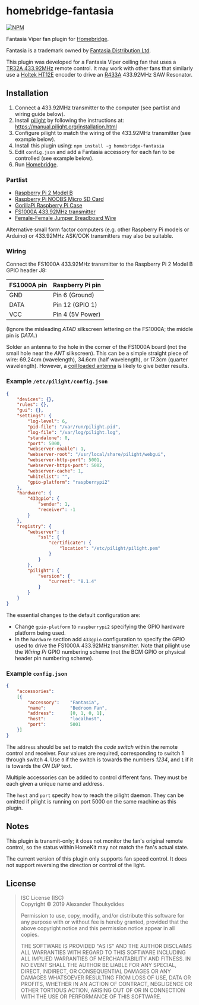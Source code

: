 # homebridge-fantasia

[![NPM](https://nodei.co/npm/homebridge-fantasia.png)](https://nodei.co/npm/homebridge-fantasia/)

Fantasia Viper fan plugin for [Homebridge](https://github.com/nfarina/homebridge).

Fantasia is a trademark owned by [Fantasia Distribution Ltd](https://www.fantasiaceilingfans.com).

This plugin was developed for a Fantasia Viper ceiling fan that uses a [TR32A 433.92MHz](https://www.fan-light.com/product.php?id=188) remote control. It may work with other fans that similarly use a [Holtek HT12E](https://www.holtek.com/documents/10179/116711/2_12ev120.pdf) encoder to drive an [R433A](http://www.msilverman.me/wp-content/uploads/2014/01/K1037299581.pdf) 433.92MHz SAW Resonator.

## Installation

1. Connect a 433.92MHz transmitter to the computer (see partlist and wiring guide below).
1. Install [pilight](https://www.pilight.org/) by following the instructions at: https://manual.pilight.org/installation.html
1. Configure pilight to match the wiring of the 433.92MHz transmitter (see example below).
1. Install this plugin using: `npm install -g homebridge-fantasia`
1. Edit `config.json` and add a Fantasia accessory for each fan to be controlled (see example below).
1. Run [Homebridge](https://github.com/nfarina/homebridge).

### Partlist

* [Raspberry Pi 2 Model B](https://www.amazon.co.uk/Raspberry-Pi-Model-Desktop-Linux/dp/B00T2U7R7I)
* [Raspberry Pi NOOBS Micro SD Card](https://www.amazon.co.uk/gp/product/B01D4TW25Y)
* [GorillaPi Raspberry Pi Case](https://www.amazon.co.uk/dp/B01D1QN4YI)
* [FS1000A 433.92MHz transmitter](https://www.amazon.co.uk/kwmobile-transmitter-receiver-wireless-Raspberry/dp/B01H2D2RH6)
* [Female-Female Jumper Breadboard Wire](https://www.amazon.co.uk/gp/product/B076CH54ZM)

Alternative small form factor computers (e.g. other Raspberry Pi models or Arduino) or 433.92MHz ASK/OOK transmitters may also be suitable.

### Wiring

Connect the FS1000A 433.92MHz transmitter to the Raspberry Pi 2 Model B GPIO header J8:

| FS1000A pin | Raspberry Pi pin |
| ------------ | ---------------- |
| GND          | Pin 6 (Ground)   |
| DATA         | Pin 12 (GPIO 1)  |
| VCC          | Pin 4 (5V Power) |

(Ignore the misleading *ATAD* silkscreen lettering on the FS1000A; the middle pin is *DATA*.)

Solder an antenna to the hole in the corner of the FS1000A board (not the small hole near the *ANT* silkscreen). This can be a simple straight piece of wire: 69.24cm (wavelength), 34.6cm (half wavelength), or 17.3cm (quarter wavelength). However, a [coil loaded antenna](https://www.instructables.com/id/433-MHz-Coil-loaded-antenna/) is likely to give better results.

### Example `/etc/pilight/config.json`
```JSON
{
    "devices": {},
    "rules": {},
    "gui": {},
    "settings": {
        "log-level": 6,
        "pid-file": "/var/run/pilight.pid",
        "log-file": "/var/log/pilight.log",
        "standalone": 0,
        "port": 5000,
        "webserver-enable": 1,
        "webserver-root": "/usr/local/share/pilight/webgui",
        "webserver-http-port": 5001,
        "webserver-https-port": 5002,
        "webserver-cache": 1,
        "whitelist": "",
        "gpio-platform": "raspberrypi2"
    },
    "hardware": {
        "433gpio": {
            "sender": 1,
            "receiver": -1
        }
    },
    "registry": {
        "webserver": {
            "ssl": {
                "certificate": {
                    "location": "/etc/pilight/pilight.pem"
                }
            }
        },
        "pilight": {
            "version": {
                "current": "8.1.4"
            }
        }
    }
}
```
The essential changes to the default configuration are:
* Change `gpio-platform` to `raspberrypi2` specifying the GPIO hardware platform being used.
* In the `hardware` section add `433gpio` configuration to specify the GPIO used to drive the FS1000A 433.92MHz transmitter. Note that pilight use the *Wiring Pi* GPIO numbering scheme (not the BCM GPIO or physical header pin numbering scheme).

### Example `config.json`
```JSON
{
    "accessories":
    [{
        "accessory":    "Fantasia",
        "name":         "Bedroom Fan",
        "address":      [0, 1, 0, 1],
        "host":         "localhost",
        "port":         5001
    }]
}
```
The `address` should be set to match the *code switch* within the remote control and receiver. Four values are required, corresponding to switch 1 through switch 4. Use `0` if the switch is towards the numbers *1234*, and `1` if it is towards the *ON DIP* text.

Multiple accessories can be added to control different fans. They must be each given a unique name and address.

The `host` and `port` specify how to reach the pilight daemon. They can be omitted if pilight is running on port 5000 on the same machine as this plugin.

## Notes

This plugin is transmit-only; it does not monitor the fan's original remote control, so the status within HomeKit may not match the fan's actual state.

The current version of this plugin only supports fan speed control. It does not support reversing the direction or control of the light.

## License

> ISC License (ISC)<br>Copyright © 2019 Alexander Thoukydides
>
> Permission to use, copy, modify, and/or distribute this software for any purpose with or without fee is hereby granted, provided that the above copyright notice and this permission notice appear in all copies.
>
> THE SOFTWARE IS PROVIDED "AS IS" AND THE AUTHOR DISCLAIMS ALL WARRANTIES WITH REGARD TO THIS SOFTWARE INCLUDING ALL IMPLIED WARRANTIES OF MERCHANTABILITY AND FITNESS. IN NO EVENT SHALL THE AUTHOR BE LIABLE FOR ANY SPECIAL, DIRECT, INDIRECT, OR CONSEQUENTIAL DAMAGES OR ANY DAMAGES WHATSOEVER RESULTING FROM LOSS OF USE, DATA OR PROFITS, WHETHER IN AN ACTION OF CONTRACT, NEGLIGENCE OR OTHER TORTIOUS ACTION, ARISING OUT OF OR IN CONNECTION WITH THE USE OR PERFORMANCE OF THIS SOFTWARE.
